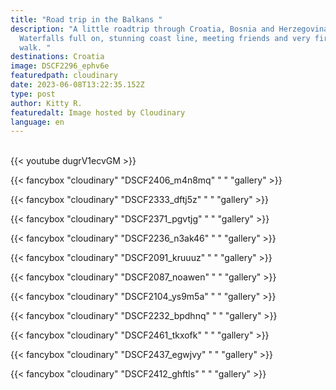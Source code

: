 ```yaml
---
title: "Road trip in the Balkans "
description: "A little roadtrip through Croatia, Bosnia and Herzegovina.
  Waterfalls full on, stunning coast line, meeting friends and very first sky
  walk. "
destinations: Croatia
image: DSCF2296_ephv6e
featuredpath: cloudinary
date: 2023-06-08T13:22:35.152Z
type: post
author: Kitty R.
featuredalt: Image hosted by Cloudinary
language: en
---
```

<br>{{< youtube dugrV1ecvGM >}}</br>

{{< fancybox "cloudinary" "DSCF2406_m4n8mq" " " "gallery" >}}

{{< fancybox "cloudinary" "DSCF2333_dftj5z" " " "gallery" >}}

{{< fancybox "cloudinary" "DSCF2371_pgvtjg" " " "gallery" >}}

{{< fancybox "cloudinary" "DSCF2236_n3ak46" " " "gallery" >}}

{{< fancybox "cloudinary" "DSCF2091_kruuuz" " " "gallery" >}}

{{< fancybox "cloudinary" "DSCF2087_noawen" " " "gallery" >}}

{{< fancybox "cloudinary" "DSCF2104_ys9m5a" " " "gallery" >}}

{{< fancybox "cloudinary" "DSCF2232_bpdhnq" " " "gallery" >}}

{{< fancybox "cloudinary" "DSCF2461_tkxofk" " " "gallery" >}}

{{< fancybox "cloudinary" "DSCF2437_egwjvy" " " "gallery" >}}

{{< fancybox "cloudinary" "DSCF2412_ghftls" " " "gallery" >}}